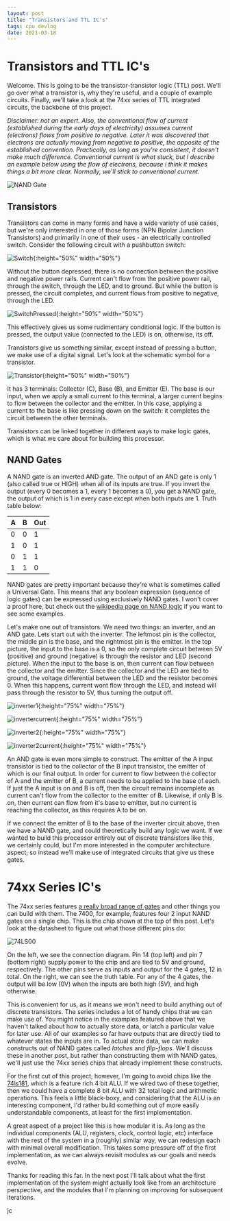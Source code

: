 ```yaml
---
layout: post
title: "Transistors and TTL IC's"
tags: cpu devlog
date: 2021-03-18
---
```


# Transistors and TTL IC's

Welcome. This is going to be the transistor-transistor logic (TTL) post. We'll go over what a transistor is, why they're useful, and a couple of example circuits. Finally, we'll take a look at the 74xx series of TTL integrated circuits, the backbone of this project.

*Disclaimer: not an expert. Also, the conventional flow of current (established during the early days of electricity) assumes current (electrons) flows from positive to negative. Later it was discovered that electrons are actually moving from negative to positive, the opposite of the established convention. Practically, as long as you're consistent, it doesn't make much difference. Conventional current is what stuck, but I describe an example below using the flow of electrons, because i think it makes things a bit more clear. Normally, we'll stick to conventional current.*

![NAND Gate](/assets/transistorPost/ti_sn7400n.jpg)


## Transistors

Transistors can come in many forms and have a wide variety of use cases, but we're only interested in one of those forms (NPN Bipolar Junction Transistors) and primarily in one of their uses - an electrically controlled switch. Consider the following circuit with a pushbutton switch:


![Switch](/assets/transistorPost/switch_open.jpg){:height="50%" width="50%"}


Without the button depressed, there is no connection between the positive and negative power rails. Current can't flow from the positive power rail, through the switch, through the LED, and to ground. But while the button is pressed, the circuit completes, and current flows from positive to negative, through the LED. 

![SwitchPressed](/assets/transistorPost/switch_closed.jpg){:height="50%" width="50%"}

This effectively gives us some rudimentary conditional logic. If the button is pressed, the output value (connected to the LED) is on, otherwise, its off. 

Transistors give us something similar, except instead of pressing a button, we make use of a digital signal. Let's look at the schematic symbol for a transistor.

![Transistor](/assets/transistorPost/NPN-bipolar-junction-transistor-symbol.png){:height="50%" width="50%"}


It has 3 terminals: Collector (C), Base (B), and Emitter (E). The base is our input, when we apply a small current to this terminal, a larger current begins to flow between the collector and the emitter. In this case, applying a current to the base is like pressing down on the switch: it completes the circuit between the other terminals. 

Transistors can be linked together in different ways to make logic gates, which is what we care about for building this processor.

## NAND Gates

A NAND gate is an inverted AND gate. The output of an AND gate is only 1 (also called true or HIGH) when all of its inputs are true. If you invert the output (every 0 becomes a 1, every 1 becomes a 0), you get a NAND gate, the output of which is 1 in every case except when both inputs are 1. Truth table below:

| A | B | Out |
|---|---|-----|
| 0 | 0 | 1   |
| 1 | 0 | 1   |
| 0 | 1 | 1   |
| 1 | 1 | 0   |


NAND gates are pretty important because they're what is sometimes called a Universal Gate. This means that any boolean expression (sequence of logic gates) can be expressed using exclusively NAND gates. I won't cover a proof here, but check out the [wikipedia page on NAND logic](https://en.wikipedia.org/wiki/NAND_logic) if you want to see some examples. 

Let's make one out of transistors. We need two things: an inverter, and an AND gate. Lets start out with the inverter. The leftmost pin is the collector, the middle pin is the base, and the rightmost pin is the emitter. In the top picture, the input to the base is a 0, so the only complete circuit between 5V (positive) and ground (negative) is through the resistor and LED (second picture). When the input to the base is on, then current can flow between the collector and the emitter. Since the collector and the LED are tied to ground, the voltage differential between the LED and the resistor becomes 0. When this happens, current wont flow through the LED, and instead will pass through the resistor to 5V, thus turning the output off. 

![inverter1](/assets/transistorPost/inverter.jpg){:height="75%" width="75%"}

![invertercurrent](/assets/transistorPost/inverter_LI.jpg){:height="75%" width="75%"}

![inverter2](/assets/transistorPost/inverter2.jpg){:height="75%" width="75%"}

![inverter2current](/assets/transistorPost/inverter2_LI.jpg){:height="75%" width="75%"}

An AND gate is even more simple to construct. The emitter of the A input transistor is tied to the collector of the B input transistor, the emitter of which is our final output. In order for current to flow between the collector of A and the emitter of B, a current needs to be applied to the base of each. If just the A input is on and B is off, then the circuit remains incomplete as current can't flow from the collector to the emitter of B. Likewise, if only B is on, then current can flow from it's base to emitter, but no current is reaching the collector, as this requires A to be on. 

If we connect the emitter of B to the base of the inverter circuit above, then we have a NAND gate, and could theoretically build any logic we want. If we wanted to build this processor entirely out of discrete transistors like this, we certainly could, but I'm more interested in the computer architecture aspect, so instead we'll make use of integrated circuits that give us these gates. 

# 74xx Series IC's

The 74xx series features [a really broad range of gates](https://en.wikipedia.org/wiki/List_of_7400-series_integrated_circuits#74x00_%E2%80%93_74x99) and other things you can build with them. The 7400, for example, features four 2 input NAND gates on a single chip. This is the chip shown at the top of this post. Let's look at the datasheet to figure out what those different pins do:


![74LS00](/assets/transistorPost/74ls00Data)


On the left, we see the connection diagram. Pin 14 (top left) and pin 7 (bottom right) supply power to the chip and are tied to 5V and ground, respectively. The other pins serve as inputs and output for the 4 gates, 12 in total. On the right, we can see the truth table. For any of the 4 gates, the output will be low (0V) when the inputs are both high (5V), and high otherwise. 

This is convenient for us, as it means we won't need to build anything out of discrete transistors. The series includes a lot of handy chips that we can make use of. You might notice in the examples featured above that we haven't talked about how to actually store data, or latch a particular value for later use. All of our examples so far have outputs that are directly tied to whatever states the inputs are in. To actual store data, we can make constructs out of NAND gates called *latches* and *flip-flops*. We'll discuss these in another post, but rather than constructing them with NAND gates, we'll just use the 74xx series chips that already implement these constructs. 

For the first cut of this project, however, I'm going to avoid chips like the [74ls181](http://susta.cz/fel/74/pdf/sn_74181.pdf), which is a feature rich 4 bit ALU. If we wired two of these together, then we could have a complete 8 bit ALU with 32 total logic and arithmetic operations. This feels a little black-boxy, and considering that the ALU is an interesting component, I'd rather build something out of more easily understandable components, at least for the first implementation. 

A great aspect of a project like this is how modular it is. As long as the individual components (ALU, registers, clock, control logic, etc) interface with the rest of the system in a (roughly) similar way, we can redesign each with minimal overall modification. This takes some pressure off of the first implementation, as we can always revisit modules as our goals and needs evolve. 

Thanks for reading this far. In the next post I'll talk about what the first implementation of the system might actually look like from an architecture perspective, and the modules that I'm planning on improving for subsequent iterations.

jc




